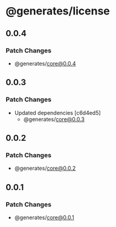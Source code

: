 # @generates/license

## 0.0.4

### Patch Changes

- @generates/core@0.0.4

## 0.0.3

### Patch Changes

- Updated dependencies [c6d4ed5]
  - @generates/core@0.0.3

## 0.0.2

### Patch Changes

- @generates/core@0.0.2

## 0.0.1

### Patch Changes

- @generates/core@0.0.1
